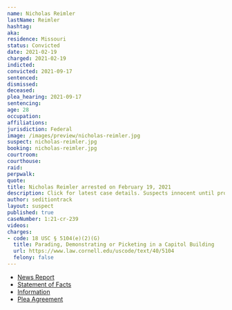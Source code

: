 ```yaml
---
name: Nicholas Reimler
lastName: Reimler
hashtag:
aka:
residence: Missouri
status: Convicted
date: 2021-02-19
charged: 2021-02-19
indicted:
convicted: 2021-09-17
sentenced:
dismissed:
deceased:
plea_hearing: 2021-09-17
sentencing:
age: 28
occupation:
affiliations:
jurisdiction: Federal
image: /images/preview/nicholas-reimler.jpg
suspect: nicholas-reimler.jpg
booking: nicholas-reimler.jpg
courtroom:
courthouse:
raid:
perpwalk:
quote:
title: Nicholas Reimler arrested on February 19, 2021
description: Click for latest case details. Suspects innocent until proven guilty.
author: seditiontrack
layout: suspect
published: true
caseNumber: 1:21-cr-239
videos:
charges:
- code: 18 USC § 5104(e)(2)(G)
  title: Parading, Demonstrating or Picketing in a Capitol Building
  url: https://www.law.cornell.edu/uscode/text/40/5104
  felony: false
---
```

- [News Report](https://www.kmov.com/news/jefferson-county-man-charged-after-allegedly-participating-in-capitol-riot/article_d0b8e372-72e3-11eb-ad68-3ba6336f4130.html)
- [Statement of Facts](https://www.justice.gov/usao-dc/case-multi-defendant/file/1434301/download)
- [Information](https://www.justice.gov/usao-dc/case-multi-defendant/file/1380291/download)
- [Plea Agreement](https://www.justice.gov/usao-dc/case-multi-defendant/file/1434296/download)
